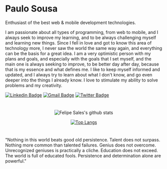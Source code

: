 # Paulo Sousa

Enthusiast of the best web & mobile development technologies.

I am passionate about all types of programming, from web to mobile, and I always seek to improve my learning, and to be always challenging myself and learning new things.
Since I fell in love and got to know this area of technology more, I never saw the world the same way again, and everything can be the basis for a great idea.
I am a very optimistic person with my plans and goals, and especially with the goals that I set myself, and the main one is always seeking to improve, to be better day after day, because that is my essence and what defines me. I like to keep myself informed and updated, and I always try to learn about what I don't know, and go even deeper into the things I already know. I love to stimulate my ability to solve problems and my creativity.

[![Linkedin Badge](https://img.shields.io/badge/-Paulo%20Sousa-292929?style=flat-square&logo=Linkedin&logoColor=white&link=https://www.linkedin.com/in/paulopgss/)](https://www.linkedin.com/in/paulopgss/)
[![Gmail Badge](https://img.shields.io/badge/-paulopgss@gmail.com-292929?style=flat-square&logo=Gmail&logoColor=white&link=mailto:paulopgss@gmail.com)](mailto:paulopgss@gmail.com)
[![Twitter Badge](https://img.shields.io/badge/-@uri_paulo-292929?style=flat-square&labelColor=292929&logo=twitter&logoColor=white&link=https://twitter.com/uri_paulo)](https://twitter.com/uri_paulo)
#
<div align="center">

![Felipe Sales's github stats](https://github-readme-stats.vercel.app/api?username=PauloGui&show_icons=true&theme=dark)

[![Top Langs](https://github-readme-stats.vercel.app/api/top-langs/?username=PauloGui&theme=dark)](https://github.com/felipecastrosales/github-readme-stats)

   </div>

#

"Nothing in this world beats good old persistence. Talent does not surpass. Nothing more common than talented failures. Genius does not overcome. Unrecognized geniuses is practically a cliche. Education does not exceed. The world is full of educated fools. Persistence and determination alone are powerful."

<!--
**PauloGui/PauloGui** is a ✨ _special_ ✨ repository because its `README.md` (this file) appears on your GitHub profile.

Here are some ideas to get you started:

- 🔭 I’m currently working on ...
- 🌱 I’m currently learning ...
- 👯 I’m looking to collaborate on ...
- 🤔 I’m looking for help with ...
- 💬 Ask me about ...
- 📫 How to reach me: ...
- 😄 Pronouns: ...
- ⚡ Fun fact: ...
-->
